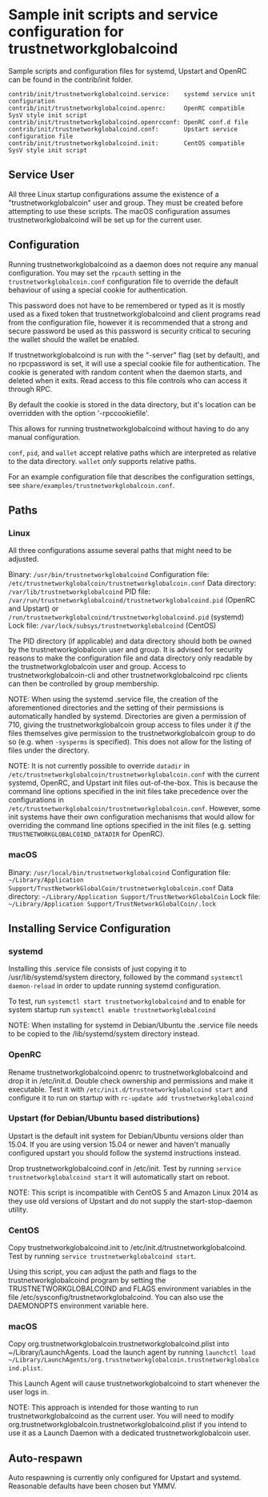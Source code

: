 Sample init scripts and service configuration for trustnetworkglobalcoind
==========================================================

Sample scripts and configuration files for systemd, Upstart and OpenRC
can be found in the contrib/init folder.

    contrib/init/trustnetworkglobalcoind.service:    systemd service unit configuration
    contrib/init/trustnetworkglobalcoind.openrc:     OpenRC compatible SysV style init script
    contrib/init/trustnetworkglobalcoind.openrcconf: OpenRC conf.d file
    contrib/init/trustnetworkglobalcoind.conf:       Upstart service configuration file
    contrib/init/trustnetworkglobalcoind.init:       CentOS compatible SysV style init script

Service User
---------------------------------

All three Linux startup configurations assume the existence of a "trustnetworkglobalcoin" user
and group.  They must be created before attempting to use these scripts.
The macOS configuration assumes trustnetworkglobalcoind will be set up for the current user.

Configuration
---------------------------------

Running trustnetworkglobalcoind as a daemon does not require any manual configuration. You may
set the `rpcauth` setting in the `trustnetworkglobalcoin.conf` configuration file to override
the default behaviour of using a special cookie for authentication.

This password does not have to be remembered or typed as it is mostly used
as a fixed token that trustnetworkglobalcoind and client programs read from the configuration
file, however it is recommended that a strong and secure password be used
as this password is security critical to securing the wallet should the
wallet be enabled.

If trustnetworkglobalcoind is run with the "-server" flag (set by default), and no rpcpassword is set,
it will use a special cookie file for authentication. The cookie is generated with random
content when the daemon starts, and deleted when it exits. Read access to this file
controls who can access it through RPC.

By default the cookie is stored in the data directory, but it's location can be overridden
with the option '-rpccookiefile'.

This allows for running trustnetworkglobalcoind without having to do any manual configuration.

`conf`, `pid`, and `wallet` accept relative paths which are interpreted as
relative to the data directory. `wallet` *only* supports relative paths.

For an example configuration file that describes the configuration settings,
see `share/examples/trustnetworkglobalcoin.conf`.

Paths
---------------------------------

### Linux

All three configurations assume several paths that might need to be adjusted.

Binary:              `/usr/bin/trustnetworkglobalcoind`
Configuration file:  `/etc/trustnetworkglobalcoin/trustnetworkglobalcoin.conf`
Data directory:      `/var/lib/trustnetworkglobalcoind`
PID file:            `/var/run/trustnetworkglobalcoind/trustnetworkglobalcoind.pid` (OpenRC and Upstart) or `/run/trustnetworkglobalcoind/trustnetworkglobalcoind.pid` (systemd)
Lock file:           `/var/lock/subsys/trustnetworkglobalcoind` (CentOS)

The PID directory (if applicable) and data directory should both be owned by the
trustnetworkglobalcoin user and group. It is advised for security reasons to make the
configuration file and data directory only readable by the trustnetworkglobalcoin user and
group. Access to trustnetworkglobalcoin-cli and other trustnetworkglobalcoind rpc clients can then be
controlled by group membership.

NOTE: When using the systemd .service file, the creation of the aforementioned
directories and the setting of their permissions is automatically handled by
systemd. Directories are given a permission of 710, giving the trustnetworkglobalcoin group
access to files under it _if_ the files themselves give permission to the
trustnetworkglobalcoin group to do so (e.g. when `-sysperms` is specified). This does not allow
for the listing of files under the directory.

NOTE: It is not currently possible to override `datadir` in
`/etc/trustnetworkglobalcoin/trustnetworkglobalcoin.conf` with the current systemd, OpenRC, and Upstart init
files out-of-the-box. This is because the command line options specified in the
init files take precedence over the configurations in
`/etc/trustnetworkglobalcoin/trustnetworkglobalcoin.conf`. However, some init systems have their own
configuration mechanisms that would allow for overriding the command line
options specified in the init files (e.g. setting `TRUSTNETWORKGLOBALCOIND_DATADIR` for
OpenRC).

### macOS

Binary:              `/usr/local/bin/trustnetworkglobalcoind`
Configuration file:  `~/Library/Application Support/TrustNetworkGlobalCoin/trustnetworkglobalcoin.conf`
Data directory:      `~/Library/Application Support/TrustNetworkGlobalCoin`
Lock file:           `~/Library/Application Support/TrustNetworkGlobalCoin/.lock`

Installing Service Configuration
-----------------------------------

### systemd

Installing this .service file consists of just copying it to
/usr/lib/systemd/system directory, followed by the command
`systemctl daemon-reload` in order to update running systemd configuration.

To test, run `systemctl start trustnetworkglobalcoind` and to enable for system startup run
`systemctl enable trustnetworkglobalcoind`

NOTE: When installing for systemd in Debian/Ubuntu the .service file needs to be copied to the /lib/systemd/system directory instead.

### OpenRC

Rename trustnetworkglobalcoind.openrc to trustnetworkglobalcoind and drop it in /etc/init.d.  Double
check ownership and permissions and make it executable.  Test it with
`/etc/init.d/trustnetworkglobalcoind start` and configure it to run on startup with
`rc-update add trustnetworkglobalcoind`

### Upstart (for Debian/Ubuntu based distributions)

Upstart is the default init system for Debian/Ubuntu versions older than 15.04. If you are using version 15.04 or newer and haven't manually configured upstart you should follow the systemd instructions instead.

Drop trustnetworkglobalcoind.conf in /etc/init.  Test by running `service trustnetworkglobalcoind start`
it will automatically start on reboot.

NOTE: This script is incompatible with CentOS 5 and Amazon Linux 2014 as they
use old versions of Upstart and do not supply the start-stop-daemon utility.

### CentOS

Copy trustnetworkglobalcoind.init to /etc/init.d/trustnetworkglobalcoind. Test by running `service trustnetworkglobalcoind start`.

Using this script, you can adjust the path and flags to the trustnetworkglobalcoind program by
setting the TRUSTNETWORKGLOBALCOIND and FLAGS environment variables in the file
/etc/sysconfig/trustnetworkglobalcoind. You can also use the DAEMONOPTS environment variable here.

### macOS

Copy org.trustnetworkglobalcoin.trustnetworkglobalcoind.plist into ~/Library/LaunchAgents. Load the launch agent by
running `launchctl load ~/Library/LaunchAgents/org.trustnetworkglobalcoin.trustnetworkglobalcoind.plist`.

This Launch Agent will cause trustnetworkglobalcoind to start whenever the user logs in.

NOTE: This approach is intended for those wanting to run trustnetworkglobalcoind as the current user.
You will need to modify org.trustnetworkglobalcoin.trustnetworkglobalcoind.plist if you intend to use it as a
Launch Daemon with a dedicated trustnetworkglobalcoin user.

Auto-respawn
-----------------------------------

Auto respawning is currently only configured for Upstart and systemd.
Reasonable defaults have been chosen but YMMV.
